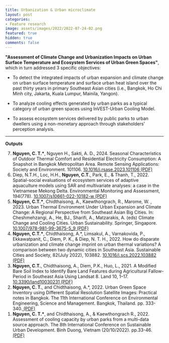 ```yaml
---
title: Urbanization & Urban microclimate
layout: post
categories:
- Feature research
image: assets/images/2022/2022-07-24-02.png
featured: true
hidden: true
comments: false
---
```


<b>"Assessment of Climate Change and Urbanization Impacts on Urban Surface Temperature and Ecosystem Services of Urban Green Spaces"</b>, which in turn addressed 3 specific objectives: 

* To detect the integrated impacts of urban expansion and climate change on urban surface temperature and surface urban heat island over the past thirty years in primary Southeast Asian cities (i.e., Bangkok, Ho Chi Minh city, Jakarta, Kuala Lumpur, Mainila, Yangon).

* To analyze cooling effects generated by urban parks as a typical category of urban green spaces using InVEST-Urban Cooling Model.

* To assess ecosystem services delivered by public parks to urban dwellers using a non-monetary approach through stakeholders’ perception analysis.


<hr>

<b> Outputs </b>

<ol reversed>

<li><b>Nguyen, C. T.*</b>, Nguyen H., Sakti, A. D., 2024. Seasonal Characteristics of Outdoor Thermal Comfort and Residential Electricity Consumption: A Snapshot in Bangkok Metropolitan Area. Remote Sensing Applications: Society and Environment. 101106. <a href="https://doi.org/10.1016/j.rsase.2023.101106">10.1016/j.rsase.2023.101106</a><a href="https://canng.github.io/assets/Article_archive/2023_RSASE_101106_Thermal_comfort.pdf"> (PDF)</a></li> 

<li>Diep, N.T.H., Loc, H.H., <b>Nguyen, C.T.</b>, Park, E., & Thanh, T., 2022. Spatial-social evaluations of ecosystem services of adaptive aquaculture models using SAR and multivariate analyses: a case in the Vietnamese Mekong Delta. Environmental Monitoring and Assessment, 194(778). <a href="https://link.springer.com/article/10.1007/s10661-022-10182-w"> 10.1007/s10661-022-10182-w</a><a href="https://canng.github.io/assets/Article_archive/2022_EMA_ess_aquaculture_soc_trang.pdf"> (PDF)</a></li> 

<li><b>Nguyen, C.T.*</b>, Chidthaisong, A., Kaewthongrach, R., Marome, W. , 2023. Urban Thermal Environment Under Urban Expansion and Climate Change: A Regional Perspective from Southeast Asian Big Cities. In: Cheshmehzangi, A., He, BJ., Sharifi, A., Matzarakis, A. (eds) Climate Change and Cooling Cities. Urban Sustainability. Springer, Singapore. <a href="https://doi.org/10.1007/978-981-99-3675-5_9">10.1007/978-981-99-3675-5_9</a><a href="https://canng.github.io/assets/Article_archive/2023_chapter_urban_heat_SEA.pdf"> (PDF)</a></li> 

<li> <b>Nguyen, C.T.*</b>, Chidthaisong, A.*, Limsakul, A., Varnakovida, P., Ekkawatpanit, C., Diem, P. K., & Diep, N. T. H., 2022. How do disparate urbanization and climate change imprint on urban thermal variations? A comparison between two dynamic cities in Southeast Asia. Sustainable Cities and Society, 82(July 2022), 103882. <a href="https://doi.org/10.1016/j.scs.2022.103882"> 10.1016/j.scs.2022.103882</a><a href="https://canng.github.io/assets/Article_archive/2022_SCS_103822_urban_heat_bkk_hcm.pdf"> (PDF)</a></li> 

<li> <b>Nguyen, C.T.</b>, Chidthaisong, A., Diem, P.K., Huo, L., 2021. A Modified Bare Soil Index to Identify Bare Land Features during Agricultural Fallow-Period in Southeast Asia Using Landsat 8. Land 10, 1–17. <a href="https://doi.org/10.3390/land10030231"> 10.3390/land10030231</a><a href="https://canng.github.io/assets/Article_archive/2021_land_bare_soil_index_mbi.pdf"> (PDF)</a></li> 

<li> <b>Nguyen, C. T.</b>, and Chidthaisong, A.*, 2022. Urban Green Space Inventory using Different Spatial Resolution Satellite Images: Practical notes in Bangkok. The 11th International Conference on Environmental Engineering, Science and Management. Bangkok, Thailand. pp. 333-340.<a href="https://canng.github.io/assets/Article_archive/conference/2022_green_space_inventory.pdf"> (PDF)</a></li> 

<li> <b>Nguyen, C. T.*</b>, and Chidthaisong, A., & Kaewthongrach R., 2022. Assessment of cooling capacity by urban parks from a multi-data source approach. The 8th International Conference on Sustainable Urban Development. Binh Duong, Vietnam (20/10/2022). pp.33-46.<a href="https://canng.github.io/assets/Article_archive/conference/2022_urban_green_cooling_capacity.pdf"> (PDF)</a></li> 

</ol>


